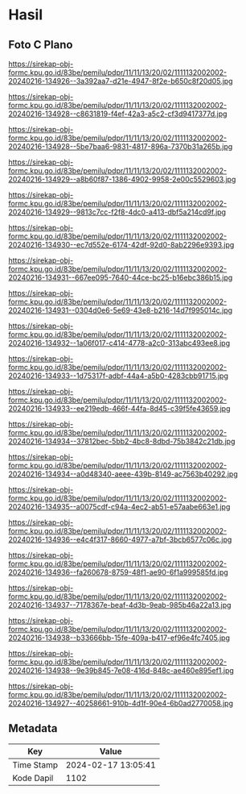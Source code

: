 # Hasil

## Foto C Plano

https://sirekap-obj-formc.kpu.go.id/83be/pemilu/pdpr/11/11/13/20/02/1111132002002-20240216-134926--3a392aa7-d21e-4947-8f2e-b650c8f20d05.jpg

https://sirekap-obj-formc.kpu.go.id/83be/pemilu/pdpr/11/11/13/20/02/1111132002002-20240216-134928--c8631819-f4ef-42a3-a5c2-cf3d9417377d.jpg

https://sirekap-obj-formc.kpu.go.id/83be/pemilu/pdpr/11/11/13/20/02/1111132002002-20240216-134928--5be7baa6-9831-4817-896a-7370b31a265b.jpg

https://sirekap-obj-formc.kpu.go.id/83be/pemilu/pdpr/11/11/13/20/02/1111132002002-20240216-134929--a8b60f87-1386-4902-9958-2e00c5529603.jpg

https://sirekap-obj-formc.kpu.go.id/83be/pemilu/pdpr/11/11/13/20/02/1111132002002-20240216-134929--9813c7cc-f2f8-4dc0-a413-dbf5a214cd9f.jpg

https://sirekap-obj-formc.kpu.go.id/83be/pemilu/pdpr/11/11/13/20/02/1111132002002-20240216-134930--ec7d552e-6174-42df-92d0-8ab2296e9393.jpg

https://sirekap-obj-formc.kpu.go.id/83be/pemilu/pdpr/11/11/13/20/02/1111132002002-20240216-134931--667ee095-7640-44ce-bc25-b16ebc386b15.jpg

https://sirekap-obj-formc.kpu.go.id/83be/pemilu/pdpr/11/11/13/20/02/1111132002002-20240216-134931--0304d0e6-5e69-43e8-b216-14d7f995014c.jpg

https://sirekap-obj-formc.kpu.go.id/83be/pemilu/pdpr/11/11/13/20/02/1111132002002-20240216-134932--1a06f017-c414-4778-a2c0-313abc493ee8.jpg

https://sirekap-obj-formc.kpu.go.id/83be/pemilu/pdpr/11/11/13/20/02/1111132002002-20240216-134933--1d75317f-adbf-44a4-a5b0-4283cbb91715.jpg

https://sirekap-obj-formc.kpu.go.id/83be/pemilu/pdpr/11/11/13/20/02/1111132002002-20240216-134933--ee219edb-466f-44fa-8d45-c39f5fe43659.jpg

https://sirekap-obj-formc.kpu.go.id/83be/pemilu/pdpr/11/11/13/20/02/1111132002002-20240216-134934--37812bec-5bb2-4bc8-8dbd-75b3842c21db.jpg

https://sirekap-obj-formc.kpu.go.id/83be/pemilu/pdpr/11/11/13/20/02/1111132002002-20240216-134934--a0d48340-aeee-439b-8149-ac7563b40292.jpg

https://sirekap-obj-formc.kpu.go.id/83be/pemilu/pdpr/11/11/13/20/02/1111132002002-20240216-134935--a0075cdf-c94a-4ec2-ab51-e57aabe663e1.jpg

https://sirekap-obj-formc.kpu.go.id/83be/pemilu/pdpr/11/11/13/20/02/1111132002002-20240216-134936--e4c4f317-8660-4977-a7bf-3bcb6577c06c.jpg

https://sirekap-obj-formc.kpu.go.id/83be/pemilu/pdpr/11/11/13/20/02/1111132002002-20240216-134936--fa260678-8759-48f1-ae90-6f1a999585fd.jpg

https://sirekap-obj-formc.kpu.go.id/83be/pemilu/pdpr/11/11/13/20/02/1111132002002-20240216-134937--7178367e-beaf-4d3b-9eab-985b46a22a13.jpg

https://sirekap-obj-formc.kpu.go.id/83be/pemilu/pdpr/11/11/13/20/02/1111132002002-20240216-134938--b33666bb-15fe-409a-b417-ef96e4fc7405.jpg

https://sirekap-obj-formc.kpu.go.id/83be/pemilu/pdpr/11/11/13/20/02/1111132002002-20240216-134938--9e39b845-7e08-416d-848c-ae460e895ef1.jpg

https://sirekap-obj-formc.kpu.go.id/83be/pemilu/pdpr/11/11/13/20/02/1111132002002-20240216-134927--40258661-910b-4d1f-90e4-6b0ad2770058.jpg


## Metadata

| Key        | Value               |
| ---------- | ------------------- |
| Time Stamp | 2024-02-17 13:05:41 |
| Kode Dapil | 1102                |



